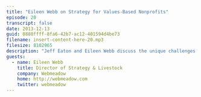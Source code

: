 ```yaml
---
title: "Eileen Webb on Strategy for Values-Based Nonprofits"
episode: 20
transcript: false
date: 2013-12-13
guid: 0880ffff-8fa6-42b7-ac12-401594d4be73
filename: insert-content-here-20.mp3
filesize: 8102965
description: "Jeff Eaton and Eileen Webb discuss the unique challenges faced by values-driven nonprofits, the ups and downs developers experience when diving into the content strategy world, and the best way to integrate Ducklings into site-building."
guests: 
  - name: Eileen Webb
    title: Director of Strategy & Livestock
    company: Webmeadow
    home: http://webmeadow.com
    twitter: webmeadow
---
```

